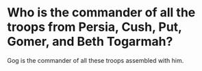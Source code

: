 # Who is the commander of all the troops from Persia, Cush, Put, Gomer, and Beth Togarmah?

Gog is the commander of all these troops assembled with him.
